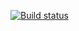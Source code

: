 [![Build status](https://ci.appveyor.com/api/projects/status/i44qo98sfd0ldelr?svg=true)](https://ci.appveyor.com/project/Lars175/deliverycard)
